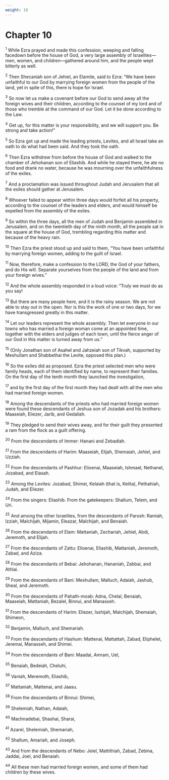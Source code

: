 ```yaml
---
weight: 10
---
```


# Chapter 10

<sup>1</sup> While Ezra prayed and made this confession, weeping and falling facedown before the house of God, a very large assembly of Israelites—men, women, and children—gathered around him, and the people wept bitterly as well. 

<sup>2</sup> Then Shecaniah son of Jehiel, an Elamite, said to Ezra: “We have been unfaithful to our God by marrying foreign women from the people of the land, yet in spite of this, there is hope for Israel. 

<sup>3</sup> So now let us make a covenant before our God to send away all the foreign wives and their children, according to the counsel of my lord and of those who tremble at the command of our God. Let it be done according to the Law. 

<sup>4</sup> Get up, for this matter is your responsibility, and we will support you. Be strong and take action!” 

<sup>5</sup> So Ezra got up and made the leading priests, Levites, and all Israel take an oath to do what had been said. And they took the oath. 

<sup>6</sup> Then Ezra withdrew from before the house of God and walked to the chamber of Jehohanan son of Eliashib. And while he stayed there, he ate no food and drank no water, because he was mourning over the unfaithfulness of the exiles. 

<sup>7</sup> And a proclamation was issued throughout Judah and Jerusalem that all the exiles should gather at Jerusalem. 

<sup>8</sup> Whoever failed to appear within three days would forfeit all his property, according to the counsel of the leaders and elders, and would himself be expelled from the assembly of the exiles. 

<sup>9</sup> So within the three days, all the men of Judah and Benjamin assembled in Jerusalem, and on the twentieth day of the ninth month, all the people sat in the square at the house of God, trembling regarding this matter and because of the heavy rain. 

<sup>10</sup> Then Ezra the priest stood up and said to them, “You have been unfaithful by marrying foreign women, adding to the guilt of Israel. 

<sup>11</sup> Now, therefore, make a confession to the LORD, the God of your fathers, and do His will. Separate yourselves from the people of the land and from your foreign wives.” 

<sup>12</sup> And the whole assembly responded in a loud voice: “Truly we must do as you say! 

<sup>13</sup> But there are many people here, and it is the rainy season. We are not able to stay out in the open. Nor is this the work of one or two days, for we have transgressed greatly in this matter. 

<sup>14</sup> Let our leaders represent the whole assembly. Then let everyone in our towns who has married a foreign woman come at an appointed time, together with the elders and judges of each town, until the fierce anger of our God in this matter is turned away from us.” 

<sup>15</sup> (Only Jonathan son of Asahel and Jahzeiah son of Tikvah, supported by Meshullam and Shabbethai the Levite, opposed this plan.) 

<sup>16</sup> So the exiles did as proposed. Ezra the priest selected men who were family heads, each of them identified by name, to represent their families. On the first day of the tenth month they launched the investigation, 

<sup>17</sup> and by the first day of the first month they had dealt with all the men who had married foreign women. 

<sup>18</sup> Among the descendants of the priests who had married foreign women were found these descendants of Jeshua son of Jozadak and his brothers: Maaseiah, Eliezer, Jarib, and Gedaliah. 

<sup>19</sup> They pledged to send their wives away, and for their guilt they presented a ram from the flock as a guilt offering. 

<sup>20</sup> From the descendants of Immer: Hanani and Zebadiah. 

<sup>21</sup> From the descendants of Harim: Maaseiah, Elijah, Shemaiah, Jehiel, and Uzziah. 

<sup>22</sup> From the descendants of Pashhur: Elioenai, Maaseiah, Ishmael, Nethanel, Jozabad, and Elasah. 

<sup>23</sup> Among the Levites: Jozabad, Shimei, Kelaiah (that is, Kelita), Pethahiah, Judah, and Eliezer. 

<sup>24</sup> From the singers: Eliashib. From the gatekeepers: Shallum, Telem, and Uri. 

<sup>25</sup> And among the other Israelites, from the descendants of Parosh: Ramiah, Izziah, Malchijah, Mijamin, Eleazar, Malchijah, and Benaiah. 

<sup>26</sup> From the descendants of Elam: Mattaniah, Zechariah, Jehiel, Abdi, Jeremoth, and Elijah. 

<sup>27</sup> From the descendants of Zattu: Elioenai, Eliashib, Mattaniah, Jeremoth, Zabad, and Aziza. 

<sup>28</sup> From the descendants of Bebai: Jehohanan, Hananiah, Zabbai, and Athlai. 

<sup>29</sup> From the descendants of Bani: Meshullam, Malluch, Adaiah, Jashub, Sheal, and Jeremoth. 

<sup>30</sup> From the descendants of Pahath-moab: Adna, Chelal, Benaiah, Maaseiah, Mattaniah, Bezalel, Binnui, and Manasseh. 

<sup>31</sup> From the descendants of Harim: Eliezer, Isshijah, Malchijah, Shemaiah, Shimeon, 

<sup>32</sup> Benjamin, Malluch, and Shemariah. 

<sup>33</sup> From the descendants of Hashum: Mattenai, Mattattah, Zabad, Eliphelet, Jeremai, Manasseh, and Shimei. 

<sup>34</sup> From the descendants of Bani: Maadai, Amram, Uel, 

<sup>35</sup> Benaiah, Bedeiah, Cheluhi, 

<sup>36</sup> Vaniah, Meremoth, Eliashib, 

<sup>37</sup> Mattaniah, Mattenai, and Jaasu. 

<sup>38</sup> From the descendants of Binnui: Shimei, 

<sup>39</sup> Shelemiah, Nathan, Adaiah, 

<sup>40</sup> Machnadebai, Shashai, Sharai, 

<sup>41</sup> Azarel, Shelemiah, Shemariah, 

<sup>42</sup> Shallum, Amariah, and Joseph. 

<sup>43</sup> And from the descendants of Nebo: Jeiel, Mattithiah, Zabad, Zebina, Jaddai, Joel, and Benaiah. 

<sup>44</sup> All these men had married foreign women, and some of them had children by these wives.

